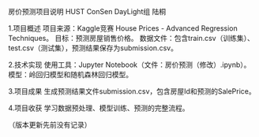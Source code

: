 房价预测项目说明
HUST ConSen DayLight组 陆桐

1.项目概述
项目来源：Kaggle竞赛 House Prices - Advanced Regression Techniques。
目标：预测房屋销售价格。
数据文件：包含train.csv（训练集）、test.csv（测试集），预测结果保存为submission.csv。

2.技术实现
使用工具：Jupyter Notebook（文件：房价预测（修改）.ipynb）。
模型：岭回归模型和随机森林回归模型。

3.项目成果
生成预测结果文件submission.csv，包含房屋Id和预测的SalePrice。

4.项目收获
学习数据预处理、模型训练、预测的完整流程。

（版本更新先前没有记录）
